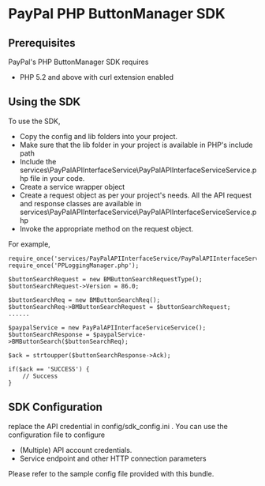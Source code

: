 
PayPal PHP ButtonManager SDK
===============================

Prerequisites
-------------

PayPal's PHP ButtonManager SDK requires 

 * PHP 5.2 and above with curl extension enabled
  

Using the SDK
-------------

To use the SDK, 

* Copy the config and lib folders into your project.
* Make sure that the lib folder in your project is available in PHP's include path
* Include the services\PayPalAPIInterfaceService\PayPalAPIInterfaceServiceService.php file in your code.
* Create a service wrapper object
* Create a request object as per your project's needs. All the API request and response classes are available in services\PayPalAPIInterfaceService\PayPalAPIInterfaceServiceService.php
* Invoke the appropriate method on the request object.


For example,

	require_once('services/PayPalAPIInterfaceService/PayPalAPIInterfaceServiceService.php');	require_once('PPLoggingManager.php');

    $buttonSearchRequest = new BMButtonSearchRequestType();
	$buttonSearchRequest->Version = 86.0;
	
	$buttonSearchReq = new BMButtonSearchReq();
	$buttonSearchReq->BMButtonSearchRequest = $buttonSearchRequest;
	......

	$paypalService = new PayPalAPIInterfaceServiceService();
	$buttonSearchResponse = $paypalService->BMButtonSearch($buttonSearchReq);
	
	$ack = strtoupper($buttonSearchResponse->Ack);
 
	if($ack == 'SUCCESS') {
		// Success
	}
  
 

SDK Configuration
-----------------

replace the API credential in config/sdk_config.ini . You can use the configuration file to configure

 * (Multiple) API account credentials.
 * Service endpoint and other HTTP connection parameters 


Please refer to the sample config file provided with this bundle.
